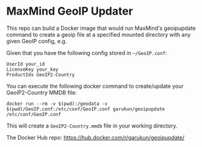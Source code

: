 # MaxMind GeoIP Updater

This repo can build a Docker image that would run MaxMind's geoipupdate command to create a geoip 
file at a specified mounted directory with any given GeoIP config, e.g.

Given that you have the following config stored in `~/GeoIP.conf`:

    UserId your_id
    LicenseKey your_key
    ProductIds GeoIP2-Country

You can execute the following docker command to create/update your GeoIP2-Country MMDB file:

    docker run --rm -v $(pwd):/geodata -v $(pwd)/GeoIP.conf:/etc/conf/GeoIP.conf garukun/geoipupdate /etc/conf/GeoIP.conf

This will create a `GeoIP2-Country.mmdb` file in your working directory.

The Docker Hub repo: https://hub.docker.com/r/garukun/geoipupdate/